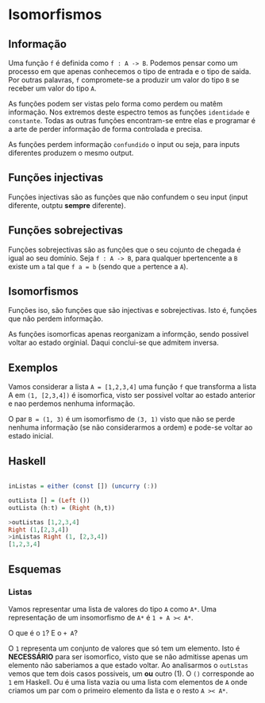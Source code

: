# Isomorfismos

## Informação

Uma função `f` é definida como `f : A -> B`. Podemos pensar como um processo em que apenas conhecemos o tipo de entrada e o tipo de saida. Por outras palavras, `f` compromete-se a produzir um valor do tipo `B` se receber um valor do tipo `A`.


As funções podem ser vistas pelo forma como perdem ou matêm informação. 
Nos extremos deste espectro temos as funções `identidade` e `constante`.
Todas as outras funções encontram-se entre elas e programar é a arte de perder informação de forma controlada e precisa.


As funções perdem informação `confundido` o input ou seja, para inputs diferentes produzem o mesmo output.

## Funções injectivas

Funções injectivas são as funções que não confundem o seu input (input diferente, outptu **sempre** diferente).

## Funções sobrejectivas

Funções sobrejectivas são as funções que o seu cojunto de chegada é igual ao seu domínio.
Seja `f : A -> B`, para qualquer `b`pertencente a `B` existe um `a` tal que `f a = b` (sendo que `a` pertence a `A`).

## Isomorfismos

Funções iso, são funções que são injectivas e sobrejectivas. 
Isto é, funções que não perdem informação.

As funções isomorficas apenas reorganizam a informção, sendo possivel voltar ao estado orginial. Daqui conclui-se que admitem inversa.

## Exemplos

Vamos considerar a lista `A = [1,2,3,4]` uma função `f` que transforma a lista A em `(1, [2,3,4])` é isomorfica, visto ser possivel voltar ao estado anterior e nao perdemos nenhuma informação.

O par `B = (1, 3)` é um isomorfismo de `(3, 1)` visto que não se perde nenhuma informação (se não considerarmos a ordem) e pode-se voltar ao estado inicial.

## Haskell

```haskell

inListas = either (const []) (uncurry (:))

outLista [] = (Left ())
outLista (h:t) = (Right (h,t))

>outListas [1,2,3,4]
Right (1,[2,3,4])
>inListas Right (1, [2,3,4])
[1,2,3,4]
```

## Esquemas

### Listas

Vamos representar uma lista de valores do tipo `A` como `A*`. 
Uma representação de um insomorfismo de `A*` é `1 + A >< A*`.

O que é o `1`? E o `+ A`?

O `1` representa um conjunto de valores que só tem um elemento. 
Isto é **NECESSÁRIO** para ser isomorfico, visto que se não admitisse apenas um elemento não saberiamos a que estado voltar.
Ao analisarmos o `outLstas` vemos que tem dois casos possiveis, um **ou** outro (1). O `()` corresponde ao `1` em Haskell. Ou é uma lista vazia ou uma lista com elementos de `A` onde criamos um par com o primeiro elemento da lista e o resto `A >< A*`.
